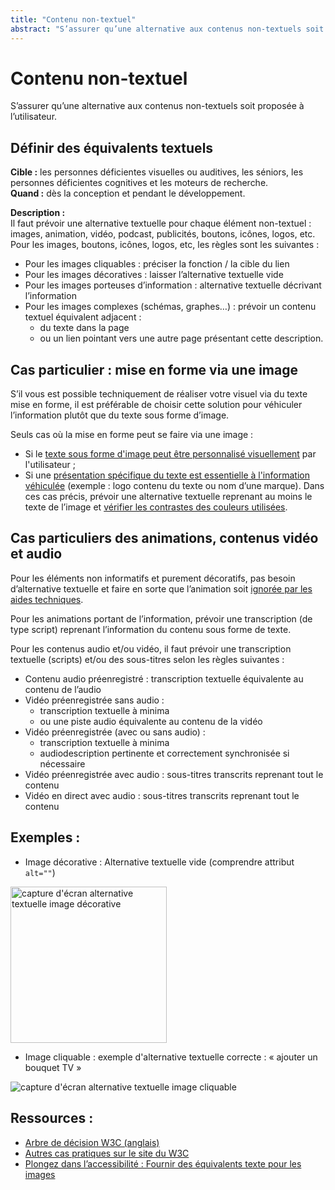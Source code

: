 ```yaml
---
title: "Contenu non-textuel"
abstract: "S’assurer qu’une alternative aux contenus non-textuels soit proposée à l’utilisateur"
---
```


# Contenu non-textuel

<p class="lead">S’assurer qu’une alternative aux contenus non-textuels soit proposée à l’utilisateur.</p>

## Définir des équivalents textuels
**Cible :** les personnes déficientes visuelles ou auditives, les séniors, les personnes déficientes cognitives et les moteurs de recherche.  
**Quand :** dès la conception et pendant le développement. 

**Description :**  
Il faut prévoir une alternative textuelle pour chaque élément non-textuel : images, animation, vidéo, podcast, publicités, boutons, icônes, logos, etc. 
Pour les images, boutons, icônes, logos, etc, les règles sont les suivantes : 
* Pour les images cliquables : préciser la fonction / la cible du lien 
* Pour les images décoratives : laisser l’alternative textuelle vide
* Pour les images porteuses d’information : alternative textuelle décrivant l’information 
* Pour les images complexes (schémas, graphes…) : prévoir un contenu textuel équivalent adjacent : 
  * du texte dans la page 
  * ou un lien pointant vers une autre page présentant cette description.
  
## Cas particulier : mise en forme via une image 
S’il vous est possible techniquement de réaliser votre visuel via du texte mise en forme, il est préférable de choisir cette solution pour véhiculer l’information plutôt que du texte sous forme d’image. 

Seuls cas où la mise en forme peut se faire via une image :
* Si le [texte sous forme d'image peut être personnalisé visuellement](https://www.w3.org/Translations/NOTE-UNDERSTANDING-WCAG20-fr/visual-audio-contrast-text-presentation.html#visually-customizeddef) par l'utilisateur ;
* Si une [présentation spécifique du texte est essentielle à l'information véhiculée](https://www.w3.org/Translations/NOTE-UNDERSTANDING-WCAG20-fr/visual-audio-contrast-text-presentation.html#essentialdef) (exemple : logo contenu du texte ou nom d’une marque).
Dans ces cas précis, prévoir une alternative textuelle reprenant au moins le texte de l’image et [vérifier les contrastes des couleurs utilisées](/fr/web/outils/methodes-et-outils-de-test/mesurer-contraste-couleurs). 

## Cas particuliers des animations, contenus vidéo et audio
Pour les éléments non informatifs et purement décoratifs, pas besoin d’alternative textuelle et faire en sorte que l’animation soit [ignorée par les aides techniques](/fr/web/exemples-de-composants/masquage-accessible).

Pour les animations portant de l’information, prévoir une transcription (de type script) reprenant l’information du contenu sous forme de texte.

Pour les contenus audio et/ou vidéo, il faut prévoir une transcription textuelle (scripts) et/ou des sous-titres selon les règles suivantes : 
* Contenu audio préenregistré : transcription textuelle équivalente au contenu de l’audio 
* Vidéo préenregistrée sans audio : 
  * transcription textuelle à minima
  * ou une piste audio équivalente au contenu de la vidéo 
* Vidéo préenregistrée (avec ou sans audio) : 
  * transcription textuelle à minima 
  * audiodescription pertinente et correctement synchronisée si nécessaire
* Vidéo préenregistrée avec audio : sous-titres transcrits reprenant tout le contenu 
* Vidéo en direct avec audio : sous-titres transcrits reprenant tout le contenu 

## Exemples : 
* Image décorative : Alternative textuelle vide (comprendre attribut `alt=""`)

<img alt="capture d'écran alternative textuelle image décorative" src="../../images/image_decorative.png" width="250"/> 

* Image cliquable : exemple d'alternative textuelle correcte : « ajouter un bouquet TV » 

<img alt="capture d'écran alternative textuelle image cliquable" src="../../images/image_cliquable.png"/>

## Ressources : 
* [Arbre de décision W3C (anglais)](https://www.w3.org/WAI/tutorials/images/decision-tree/) 
* [Autres cas pratiques sur le site du W3C](https://www.w3.org/Translations/NOTE-UNDERSTANDING-WCAG20-fr/text-equiv-all.html)
* [Plongez dans l’accessibilité : Fournir des équivalents texte pour les images](https://www.la-grange.net/accessibilite/day_23.html)
